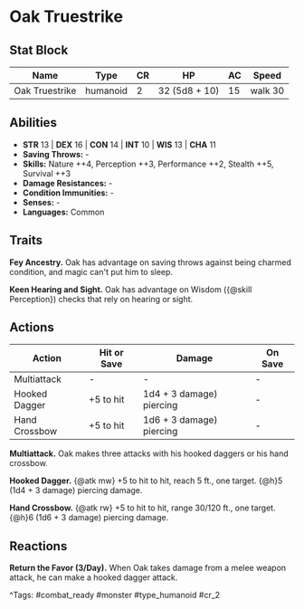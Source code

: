 # Oak Truestrike

## Stat Block

| Name | Type | CR | HP | AC | Speed |
|------|------|----|----|----|-------|
| Oak Truestrike | humanoid | 2 | 32 (5d8 + 10) | 15 | walk 30 |

## Abilities

- **STR** 13 | **DEX** 16 | **CON** 14 | **INT** 10 | **WIS** 13 | **CHA** 11
- **Saving Throws:** -  
- **Skills:** Nature ++4, Perception ++3, Performance ++2, Stealth ++5, Survival ++3  
- **Damage Resistances:** -  
- **Condition Immunities:** -  
- **Senses:** -  
- **Languages:** Common

## Traits

**Fey Ancestry.** Oak has advantage on saving throws against being charmed condition, and magic can't put him to sleep.

**Keen Hearing and Sight.** Oak has advantage on Wisdom ({@skill Perception}) checks that rely on hearing or sight.


## Actions

| Action | Hit or Save | Damage | On Save |
|--------|--------------|--------|----------|
| Multiattack | - | - | - |
| Hooked Dagger | +5 to hit | 1d4 + 3 damage) piercing | - |
| Hand Crossbow | +5 to hit | 1d6 + 3 damage) piercing | - |

**Multiattack.** Oak makes three attacks with his hooked daggers or his hand crossbow.

**Hooked Dagger.** {@atk mw} +5 to hit to hit, reach 5 ft., one target. {@h}5 (1d4 + 3 damage) piercing damage.

**Hand Crossbow.** {@atk rw} +5 to hit to hit, range 30/120 ft., one target. {@h}6 (1d6 + 3 damage) piercing damage.

## Reactions

**Return the Favor (3/Day).** When Oak takes damage from a melee weapon attack, he can make a hooked dagger attack.



^Tags: #combat_ready #monster #type_humanoid #cr_2